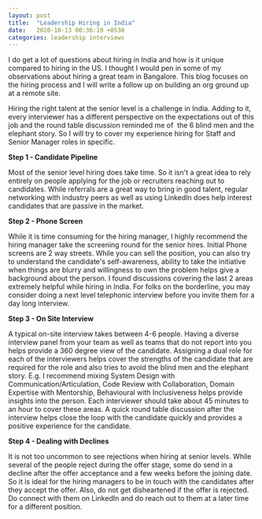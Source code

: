 ```yaml
---
layout: post
title:  "Leadership Hiring in India"
date:   2020-10-13 00:36:19 +0530
categories: leadership interviews
---
```

I do get a lot of questions about hiring in India and how is it unique
compared to hiring in the US. I thought I would pen in some of my
observations about hiring a great team in Bangalore. This blog focuses
on the hiring process and I will write a follow up on building an org
ground up at a remote site. 

Hiring the right talent at the senior level is a challenge in India.
Adding to it, every interviewer has a different perspective on the
expectations out of this job and the round table discussion reminded me
of  the 6 blind men and the elephant story. So I will try to cover my
experience hiring for Staff and Senior Manager roles in specific. 

**Step 1 - Candidate Pipeline**

Most of the senior level hiring does take time. So it isn't a great idea
to rely entirely on people applying for the job or recruiters reaching
out to candidates. While referrals are a great way to bring in good
talent, regular networking with industry peers as well as using LinkedIn
does help interest candidates that are passive in the market. 


**Step 2 - Phone Screen**

While it is time consuming for the hiring manager, I highly recommend
the hiring manager take the screening round for the senior hires.
Initial Phone screens are 2 way streets. While you can sell the
position, you can also try to understand the candidate's self-awareness,
ability to take the initiative when things are blurry and willingness to
own the problem helps give a background about the person. I found
discussions covering the last 2 areas extremely helpful while hiring in
India. For folks on the borderline, you may consider doing a next level
telephonic interview before you invite them for a day long interview.

**Step 3 - On Site Interview**

A typical on-site interview takes between 4-6 people. Having a diverse
interview panel from your team as well as teams that do not report into
you helps provide a 360 degree view of the candidate. Assigning a dual
role for each of the interviewers helps cover the strengths of the
candidate that are required for the role and also tries to avoid the
blind men and the elephant story. E.g. I recommend mixing System Design
with Communication/Articulation, Code Review with Collaboration, Domain
Expertise with Mentorship, Behavioural with Inclusiveness helps provide
insights into the person. Each interviewer should take about 45 minutes
to an hour to cover these areas. A quick round table discussion after
the interview helps close the loop with the candidate quickly and
provides a positive experience for the candidate. 

**Step 4 - Dealing with Declines**

It is not too uncommon to see rejections when hiring at senior levels.
While several of the people reject during the offer stage, some do send
in a decline after the offer acceptance and a few weeks before the
joining date. So it is ideal for the hiring managers to be in touch with
the candidates after they accept the offer. Also, do not get
disheartened if the offer is rejected. Do connect with them on LinkedIn
and do reach out to them at a later time for a different position.

